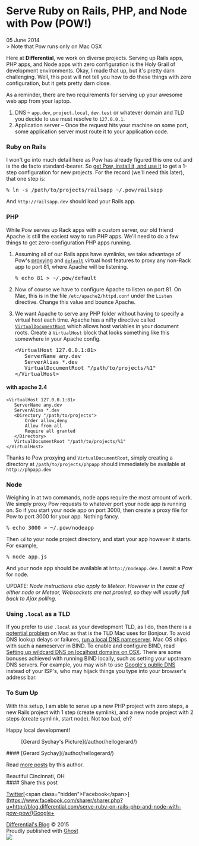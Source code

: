 # Serve Ruby on Rails, PHP, and Node with Pow (POW!)

<section class="post-meta"><time class="post-date" datetime="2014-06-05">05 June 2014</time></section></header><section class="post-content">
> Note that Pow runs only on Mac OSX

Here at **Differential**, we work on diverse projects. Serving up Rails apps, PHP apps, and Node apps with zero configuration is the Holy Grail of development environments. Okay, I made that up, but it's pretty darn challenging. Well, this post will not tell you how to do these things with zero configuration, but it gets pretty darn close.

As a reminder, there are two requirements for serving up your awesome web app from your laptop.

1.  DNS – `app.dev`, `project.local`, `dev.test` or whatever domain and TLD you decide to use must resolve to `127.0.0.1`.
2.  Application server – Once the request hits your machine on some port, some application server must route it to your application code.

### Ruby on Rails

I won't go into much detail here as Pow has already figured this one out and is the de facto standard-bearer. So [get Pow, install it, and use it](http://pow.cx) to get a 1-step configuration for new projects. For the record (we'll need this later), that one step is:

<pre class="commentable-section hljs coffeescript" data-section-id="3">% ln -s <span class="hljs-regexp">/path/to/projects/railsapp ~/</span>.pow/railsapp  
</pre>
And `http://railsapp.dev` should load your Rails app.

### PHP

While Pow serves up Rack apps with a custom server, our old friend Apache is still the easiest way to run PHP apps. We'll need to do a few things to get zero-configuration PHP apps running.

1.  Assuming all of our Rails apps have symlinks, we take advantage of Pow's [proxying](http://pow.cx/manual.html#section_2.1.4) and [`default`](http://pow.cx/manual.html#section_2.1.3) virtual host features to proxy any non-Rack app to port 81, where Apache will be listening.

    <pre class="commentable-section hljs ruby" data-section-id="7"><span class="hljs-input"><span class="hljs-prompt">% echo 81 &gt;</span> ~<span class="hljs-regexp">/.pow/default</span></span>  
    </pre>
2.  Now of course we have to configure Apache to listen on port 81\. On Mac, this is in the file `/etc/apache2/httpd.conf` under the `Listen` directive. Change this value and bounce Apache.

3.  We want Apache to serve any PHP folder without having to specify a virtual host each time. Apache has a nifty directive called [`VirtualDocumentRoot`](http://httpd.apache.org/docs/2.2/mod/mod_vhost_alias.html#virtualdocumentroot) which allows host variables in your document roots. Create a `VirtualHost` block that looks something like this somewhere in your Apache config.

    <pre class="commentable-section hljs apache" data-section-id="10"><span class="hljs-tag">&lt;VirtualHost 127.0.0.1:81&gt;</span>  
       <span class="hljs-keyword"><span class="hljs-common">ServerName</span></span> any.dev
       <span class="hljs-keyword">ServerAlias</span> *.dev
       <span class="hljs-keyword">VirtualDocumentRoot</span> <span class="hljs-string">"/path/to/projects/%1"</span>
    <span class="hljs-tag">&lt;/VirtualHost&gt;</span>  
    </pre>
    
#### with apache 2.4 

    <VirtualHost 127.0.0.1:81>
       ServerName any.dev
       ServerAlias *.dev
       <Directory "/path/to/projects">
           Order allow,deny
           Allow from all
           Require all granted
       </Directory>
       VirtualDocumentRoot "/path/to/projects/%1"
    </VirtualHost>


Thanks to Pow proxying and `VirtualDocumentRoot`, simply creating a directory at `/path/to/projects/phpapp` should immediately be available at `http://phpapp.dev`

### Node

Weighing in at two commands, node apps require the most amount of work. We simply proxy Pow requests to whatever port your node app is running on. So if you start your node app on port 3000, then create a proxy file for Pow to port 3000 for your app. Nothing fancy.

<pre class="commentable-section hljs ruby" data-section-id="13"><span class="hljs-input"><span class="hljs-prompt">% echo 3000 &gt;</span> ~<span class="hljs-regexp">/.pow/nodeapp</span></span>  
</pre>
Then `cd` to your node project directory, and start your app however it starts. For example,

<pre class="commentable-section hljs " data-section-id="15">% node app.js  
</pre>
And your node app should be available at `http://nodeapp.dev`. I await a Pow for node.

UPDATE: _Node instructions also apply to Meteor. However in the case of either node or Meteor, Websockets are not proxied, so they will usually fall back to Ajax polling_.

### Using `.local` as a TLD

If you prefer to use `.local` as your development TLD, as I do, then there is a [potential problem](http://superuser.com/questions/370559/10-second-delay-for-local-tld-in-mac-os-x-lion) on Mac as that is the TLD Mac uses for Bonjour. To avoid DNS lookup delays or failures, [run a local DNS nameserver](http://support.apple.com/kb/HT3473). Mac OS ships with such a nameserver in BIND. To enable and configure BIND, read [Setting up wildcard DNS on localhost domains on OSX](http://mikeferrier.com/2011/04/04/setting-up-wildcard-dns-on-localhost-domains-on-osx/). There are some bonuses achieved with running BIND locally, such as setting your upstream DNS servers. For example, you may wish to use [Google's public DNS](https://developers.google.com/speed/public-dns/) instead of your ISP's, who may hijack things you type into your browser's address bar.

### To Sum Up

With this setup, I am able to serve up a new PHP project with zero steps, a new Rails project with 1 step (create symlink), and a new node project with 2 steps (create symlink, start node). Not too bad, eh?

Happy local development!

</section><footer class="post-footer"><figure class="author-image">[<span class="hidden">Gerard Sychay's Picture</span>](/author/hellogerard/)</figure><section class="author">
#### [Gerard Sychay](/author/hellogerard/)

Read [more posts](/author/hellogerard/) by this author.

<div class="author-meta"><span class="author-location icon-location">Beautiful Cincinnati, OH</span></div></section><section class="share">
#### Share this post

[<span class="hidden">Twitter</span>](https://twitter.com/share?text=Serve%20Ruby%20on%20Rails%2C%20PHP%2C%20and%20Node%20with%20Pow%20(POW!)&url=http://blog.differential.com/serve-ruby-on-rails-php-and-node-with-pow-pow/)[<span class="hidden">Facebook</span>](https://www.facebook.com/sharer/sharer.php?u=http://blog.differential.com/serve-ruby-on-rails-php-and-node-with-pow-pow/)[<span class="hidden">Google+</span>](https://plus.google.com/share?url=http://blog.differential.com/serve-ruby-on-rails-php-and-node-with-pow-pow/)</section></footer></article></main><footer class="site-footer clearfix"><section class="copyright">[Differential's Blog](http://blog.differential.com) © 2015</section><section class="poweredby">Proudly published with [Ghost](https://ghost.org)</section></footer></div>![](/view.gif?page=/serve-ruby-on-rails-php-and-node-with-pow-pow/)
